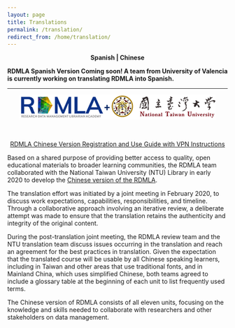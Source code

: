 ```yaml
---
layout: page
title: Translations
permalink: /translation/
redirect_from: /home/translation/
---
```

 <p align="center"> <b>Spanish | Chinese</b> </p>   

**RDMLA Spanish Version Coming soon! A team from University of Valencia is currently working on translating RDMLA into Spanish.**



<hr>
<p align="center"><img src="/images/display-images/RDMLA+NTU.png" alt="RDMLA and NTU Logos"></p> <br>

<p style="color:red;" align="center"><a href="https://github.com/RDMLA/rdmla.github.io/blob/master/images/RDMLA%E4%B8%AD%E6%96%87%E7%89%88%20%E6%B3%A8%E5%86%8C%E5%8F%8A%E4%BD%BF%E7%94%A8%E6%8C%87%E5%8D%97.pdf" target="_blank">RDMLA Chinese Version Registration and Use Guide with VPN Instructions</a></p>

Based on a shared purpose of providing better access to quality, open educational materials to broader learning communities, the RDMLA team collaborated with the National Taiwan University (NTU) Library in early 2020 to develop the <a href="https://www.canvas.net/browse/simmonsu/courses/research-data-management-librarian-academy-rdmla--" target="_blank">Chinese version of the RDMLA</a>. 

The translation effort was initiated by a joint meeting in February 2020, to discuss work expectations, capabilities, responsibilities, and timeline. Through a collaborative approach involving an iterative review, a deliberate attempt was made to ensure that the translation retains the authenticity and integrity of the original content.

During the post-translation joint meeting, the RDMLA review team and the NTU translation team discuss issues occurring in the translation and reach an agreement for the best practices in translation. Given the expectation that the translated course will be usable by all Chinese speaking learners, including in Taiwan and other areas that use traditional fonts, and in Mainland China, which uses simplified Chinese, both teams agreed to include a glossary table at the beginning of each unit to list frequently used terms.

The Chinese version of RDMLA consists of all eleven units, focusing on the knowledge and skills needed to collaborate with researchers and other stakeholders on data management.
